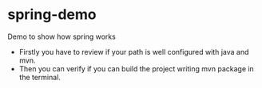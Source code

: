 # spring-demo
Demo to show how spring works

- Firstly you have to review if your path is well configured with java and mvn.
- Then you can verify if you can build the project writing mvn package in the terminal.

